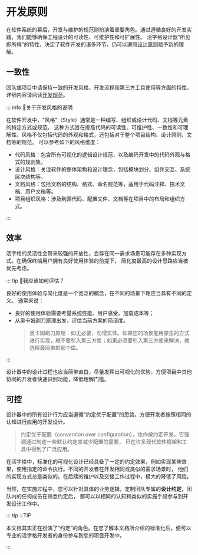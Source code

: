 # 开发原则

在软件系统的幕后，开发与维护的规范则扮演着重要角色。通过遵循良好的开发实践，我们能够确保工程设计的可读性、可维护性和可扩展性。
活字格设计器“所见即所得”的特性，决定了软件开发的诸多环节，仍可以遵照[设计原则](/standard/design/principle)赋予新的理解。

## 一致性

团队或项目中请保持一致的开发风格、开发流程和第三方工具使用等方面的特性。详细内容请阅读[开发规范](/standard/dev/base/naming-style)。

::: info 📘关于开发风格的说明

在软件开发中，"风格"（Style）通常是一种编写、组织或设计代码、文档等元素的特定方式或规范。
这种方式旨在提高代码的可读性、可维护性、一致性和可理解性。风格不仅包括代码的外观和格式，还包括对于整个项目结构、设计原则、文档等的规范。
可以参考如下的风格维度：
- 代码风格：包含所有可视化的逻辑设计规范，以及编码开发中的代码外观与格式的规则集。
- 设计风格：关注软件的整体架构和设计理念，包括模块划分、组件交互、系统层次结构等。
- 文档风格：包括文档的结构、格式、命名规范等，适用于代码注释、技术文档、用户文档等。
- 项目组织风格：涉及到源代码、配置文件、文档等在项目中的布局和组织方式。

:::

## 效率

活字格的灵活性会带来较强的开放性，会存在同一需求场景可能存在多种实现方式。在确保终端用户拥有良好使用体验的前提下，
简化度最高的设计思路应当被优先考虑。

::: tip 🤔我应该如何评估？

良好的使用体验与简化度是一个宽泛的概念，在不同的场景下理应当具有不同的定义。 通常来说：
- 良好的使用体验需要考量系统性能、用户感受、加载成本等；
- 从奥卡姆剃刀原理出发，评估当前方案的简洁度。
  > 奥卡姆剃刀原理：如无必要，勿增实体。如果您的场景能用原生的方式进行实现，就不要引入第三方库；如果必须要引入第三方库来解决，就选择最简单的那个库。

:::

设计器中的设计过程也应当简单直白，尽量发挥出可视化的优势，方便项目中其他协同的开发者快速识别功能，降低理解门槛。

## 可控

设计器中的所有设计行为应当遵循“约定优于配置”的思路，方便开发者按照相同的认知进行应用的开发设计。

> 约定优于配置（convention over configuration），也作按约定开发，它强调通过制定一些默认约定来减少配置的需要，
已在许多现代软件框架和工具中得到了广泛应用。

在活字格中，标准化的可视化设计已经具备了一定的约定效果，例如实现某些效果，使用指定的命令执行。不同的开发者在开发相同或类似的需求场景时，
他们的实现方式总是类似的。在后续的维护以及交接工作过程中，极大的降低了风险。

当然，在实施过程中，您可以针对具体的业务逻辑，定制团队专属的**设计约定**，团队内的任何成员在熟悉约定后，
都可以以相同的认知和类似的实施手段参与到开发设计工作中。

::: tip 💡TIP

本文档其实正在扮演了“约定”的角色。在您了解本文档所介绍的标准化后，便可以专业的活字格开发者的身份参与到您的项目开发中。

:::